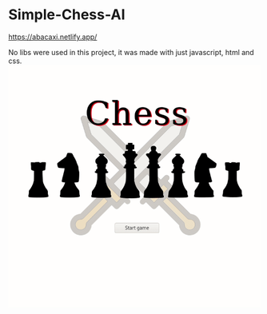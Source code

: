 # Simple-Chess-AI

https://abacaxi.netlify.app/

No libs were used in this project, it was made with just javascript, html and css.
![](look.gif)

